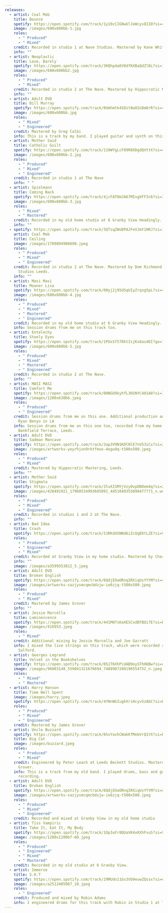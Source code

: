 ```yaml
---
releases:
  - artist: Coal Mob
    title: Bounce
    spotify: https://open.spotify.com/track/1y10cCIG0wUlJoWcys8IIO?si=4d519a99cd444626
    image: /images/600x600bb-1.jpg
    roles:
      - " Produced"
      - " Mixed"
    credit: Recorded in studio 1 at Nave Studios. Mastered by Kane Whitelam
    info: ""
  - artist: Neoplastic
    title: Love, Barely
    spotify: https://open.spotify.com/track/3KQhpda6V8dfKXBaQdZlNi?si=fb1f665da03d4b8e
    image: /images/600x600bb2.jpg
    roles:
      - " Produced"
      - " Mixed"
    credit: Recorded in studio 2 at The Nave. Mastered by Hippocratic Mastering.
    info: ""
  - artist: Adult DVD
    title: Bill Murray
    spotify: https://open.spotify.com/track/0Umhmtk4SDzt8wO2nDmOrR?si=4a84f3d946864a88
    image: /images/600x600bb.jpg
    roles:
      - " Mixed"
      - " Engineered"
    credit: Mastered by Greg Calbi
    info: This is a track by my band. I played guitar and synth on this recording.
  - artist: Mother Said
    title: Catholic Guilt
    spotify: https://open.spotify.com/track/110WYgLcF89R0XDgdQVttX?si=ca179047d8be40f8
    image: /images/600x600bb-2.jpg
    roles:
      - " Produced"
      - " Mixed"
      - " Engineered"
    credit: Recorded in studio 1 at The Nave
    info: " "
  - artist: Spielmann
    title: Coming Back
    spotify: https://open.spotify.com/track/4jcFATOmJA67MIxgXFF3c6?si=340be0fbe7d44766
    image: /images/600x600bb-3.jpg
    roles:
      - " Mixed"
      - " Mastered"
    credit: Recorded in my old home studio at 6 Granby View Headingly.
    info: ""
  - spotify: https://open.spotify.com/track/3QTsqZWoDPAJFeVJmY1HRJ?si=1b4d6f208cb34f7b
    artist: Coal Mob
    title: Ceiling
    image: /images/1709894908698.jpeg
    roles:
      - " Produced"
      - " Mixed"
      - " Engineered"
    credit: Recorded in studio 2 at The Nave. Mastered by Dom Richmond at Eiger
      Studios Leeds.
    info: ""
  - artist: Masi Masi
    title: Moaner Lisa
    spotify: https://open.spotify.com/track/00yj2j95dSqUIyZrqxg5pL?si=44717dfe71d547b6
    image: /images/600x600bb-4.jpg
    roles:
      - " Produced"
      - " Mixed"
      - " Mastered"
      - " Engineered"
    credit: Recorded in my old home studio at 6 Granby View Headingly.
    info: Session drums from me on this track too.
  - artist: Entelechy
    title: Steely Eyes
    spotify: https://open.spotify.com/track/1PUxSf570ktIxjKx8asd6I?go=1&sp_cid=0eea58ae5d118519f3fb18ffb21908af&utm_source=embed_player_p&utm_medium=desktop&nd=1&dlsi=48d916c6809947ee
    image: /images/600x600bb-5.jpg
    roles:
      - " Produced"
      - " Mixed"
      - " Mastered"
      - " Engineered"
    credit: Recorded in studio 2 at The Nave.
    info: ""
  - artist: MASI MASI
    title: Comfort Me
    spotify: https://open.spotify.com/track/0HNGU9kyhfL3H1NYC401A0?si=740858ed2e3f4013
    image: /images/1200x630bb.jpeg
    roles:
      - " Produced"
      - " Engineered"
    credit: Session drums from me on this one. Additional production and mixing from
      Ryan Benyo in LA
    info: Session drums from me on this one too, recorded from my home studio at
      Bankfield Terrace, Leeds.
  - artist: Adult DVD
    title: Sadman Mancave
    spotify: https://open.spotify.com/track/3ap3V9N1KDlNlE7nV53iCx?si=2022e9e88cd546d6
    image: /images/artworks-yeyrhjon9rktfmxo-4ogu9q-t500x500.jpeg
    roles:
      - " Produced"
      - " Mixed"
    credit: Mastered by Hippocratic Mastering, Leeds.
    info: ""
  - artist: Mother Said
    title: Stigmata
    spotify: https://open.spotify.com/track/3luXISMYjVzyOvpDBOem4q?si=27e5ae31e2104060
    image: /images/428491921_17960534993685091_4451049355098477771_n.webp
    roles:
      - " Produced"
      - " Mixed"
      - " Engineered"
    credit: Recorded in studios 1 and 2 at The Nave.
    info: ""
  - artist: Bad Idea
    title: Crash
    spotify: https://open.spotify.com/track/51RKd45NNd6iZcOqEKtLZE?si=96ecd7b87180418e
    roles:
      - " Produced"
      - " Engineered"
      - " Mixed"
    credit: Recorded at Granby View in my home studio. Mastered by Charlie Peacock
    info: ""
    image: /images/a3599353812_5.jpeg
  - artist: Adult DVD
    title: Broken English
    spotify: https://open.spotify.com/track/6QdjEOaORnqIRXiqUsYYtM?si=c77178a244ff4f4f
    image: /images/artworks-sazjysmcqmcbdzjw-io6zjq-t500x500.jpeg
    roles:
      - " Produced"
      - " Mixed"
    credit: Mastered by James Grover
    info: ""
  - artist: Jessie Marcella
    title: Luminescence
    spotify: https://open.spotify.com/track/441M07sKaXESCxdBfBOi7E?si=b63a3d9bedc245ee
    image: /images/416953.jpeg
    roles:
      - " Mixed"
    credit: Additional mixing by Jessie Marcella and Joe Garratt
    info: I mixed the live strings on this track, which were recorded at WR Studios
      Salford.
  - artist: Georges Legrand
    title: Velvet in the Bookshelves
    spotify: https://open.spotify.com/track/0S1T6XhPiUAB9oySThHUBw?si=d414e78ab0864c57
    image: /images/96003148_559041321676694_7488987208196554752_n.jpeg
    roles:
      - " Mixed"
      - " Mastered"
  - artist: Harry Hanson
    title: Time Well Spent
    image: /images/harry.jpeg
    spotify: https://open.spotify.com/track/4YNnWGIugkXriHcyv5zAbC?si=ba82312f94f744fe
    roles:
      - " Produced"
      - " Mixed"
      - " Engineered"
    credit: Mastered by James Grover
  - artist: Uncle Buzzard
    spotify: https://open.spotify.com/track/6hxYavhCWakKfMebVrQ1YX?si=b28ceb3d3caf47d3
    title: Big Cat
    image: /images/buzzard.jpeg
    roles:
      - " Produced"
      - " Mixed"
    credit: Engineered by Peter Leach at Leeds Beckett Studios. Mastered by James
      Grover.
    info: This is a track from my old band. I played drums, bass and guitar on this
      recording.
  - artist: Adult DVD
    title: Broken English
    spotify: https://open.spotify.com/track/6QdjEOaORnqIRXiqUsYYtM?si=ddbdfdc1d8a8485e
    image: /images/artworks-sazjysmcqmcbdzjw-io6zjq-t500x500.jpeg
    roles:
      - " Produced"
      - " Mixed"
      - " Engineered"
    credit: Recorded and mixed at Granby View in my old home studio
  - artist: Tiss Vampiric
    title: Take It, Eat It, My Body
    spotify: https://open.spotify.com/track/1Op3uFr8QUaVK4xKXhFvuS?si=91e89a2485d945aa
    image: /images/1200x1200bf-60.jpeg
    roles:
      - " Produced"
      - " Engineered"
      - " Mixed"
      - " Mastered"
    credit: Recorded in my old studio at 6 Granby View.
  - artist: Immerse
    title: S.H.T
    spotify: https://open.spotify.com/track/29MUdo11Gs3Vb9euwZQssx?si=ecd6f8491d5241ce
    image: /images/a2512405967_10.jpeg
    roles:
      - " Engineered"
    credit: Produced and mixed by Robin Adams
    info: I engineered drums for this track with Robin in Studio 1 at The Nave
---
```

